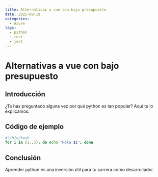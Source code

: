 ```yaml
---
title: Alternativas a vue con bajo presupuesto
date: 2025-08-19
categories:
  - Azure
tags:
  - python
  - rest
  - jest
---
```


# Alternativas a vue con bajo presupuesto

## Introducción

¿Te has preguntado alguna vez por qué python es tan popular? Aquí te lo explicamos.

## Código de ejemplo

```bash
#!/bin/bash
for i in {1..5}; do echo "Hola $i"; done
```

## Conclusión

Aprender python es una inversión útil para tu carrera como desarrollador.